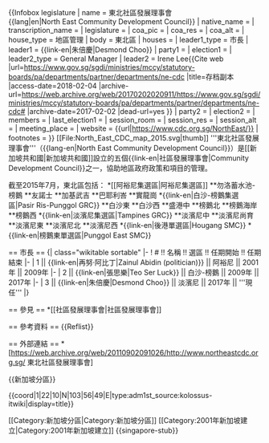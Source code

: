 {{Infobox legislature
 | name               = 東北社區發展理事會<br />{{lang|en|North East Community Development Council}}
 | native_name        =
 | transcription_name =
 | legislature        =
 | coa_pic            = <!-- 檔案不存在 North East CDC logo.jpg ，可從英文維基百科取得 -->
 | coa_res            = 
 | coa_alt            =
 | house_type         = 地區管理
 | body               = 東北區
 | houses             =
 | leader1_type       = 市長
 | leader1            = {{link-en|朱倍慶|Desmond Choo}}
 | party1             = 
 | election1          = 
 | leader2_type       = General Manager
 | leader2            = Irene Lee<ref>{{Cite web |url=https://www.gov.sg/sgdi/ministries/mccy/statutory-boards/pa/departments/partner/departments/ne-cdc |title=存档副本 |access-date=2018-02-04 |archive-url=https://web.archive.org/web/20170202020911/https://www.gov.sg/sgdi/ministries/mccy/statutory-boards/pa/departments/partner/departments/ne-cdc# |archive-date=2017-02-02 |dead-url=yes }}</ref>
 | party2             = 
 | election2          = 
 | members            = 
 | last_election1     = 
 | session_room       = 
 | session_res        = 
 | session_alt        = 
 | meeting_place      = 
 | website            = {{url|https://www.cdc.org.sg/NorthEast/}}
 | footnotes          =
}}
[[File:North_East_CDC_map_2015.svg|thumb]]
'''東北社區發展理事會'''（{{lang-en|North East Community Development Council}}）是[[新加坡共和國|新加坡共和國]]設立的五個{{link-en|社區發展理事會|Community Development Council}}之一，協助地區政府政策和項目的管理。

截至2015年7月，東北區包括：
*[[阿裕尼集選區|阿裕尼集選區]]
**勿洛蓄水池-榜鵝
**友諾士
**加基武吉
**巴耶利峇
**實龍崗
*{{link-en|白沙-榜鵝集選區|Pasir Ris-Punggol GRC}}
**白沙東
**白沙西
**盛港中
**榜鵝北
**榜鵝海岸
**榜鵝西
*{{link-en|淡濱尼集選區|Tampines GRC}}
**淡濱尼中
**淡濱尼尚育
**淡濱尼東
**淡濱尼北
**淡濱尼西
*{{link-en|後港單選區|Hougang SMC}}
*{{link-en|榜鵝東單選區|Punggol East SMC}}

== 市長 ==
{| class="wikitable sortable" 
|-
! # !! 名稱 !! 選區 !! 任期開始 !! 任期結束
|-
| 1 || {{link-en|再努·阿比丁|Zainul Abidin (politician)}} || 阿裕尼 || 2001年 || 2009年
|-
| 2 || {{link-en|張思樂|Teo Ser Luck}} || 白沙-榜鵝 || 2009年 || 2017年
|-
| 3 || {{link-en|朱倍慶|Desmond Choo}} || 淡濱尼 || 2017年 || '''現任'''
|}

== 參見 ==
*[[社區發展理事會|社區發展理事會]]

== 參考資料 ==
{{Reflist}}

== 外部連結 ==
*[https://web.archive.org/web/20110902091026/http://www.northeastcdc.org.sg/ 東北社區發展理事會]

{{新加坡分區}}

{{coord|1|22|10|N|103|56|49|E|type:adm1st_source:kolossus-itwiki|display=title}}

[[Category:新加坡分區|Category:新加坡分區]]
[[Category:2001年新加坡建立|Category:2001年新加坡建立]]
{{singapore-stub}}